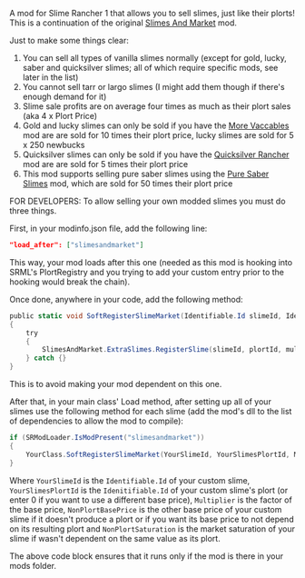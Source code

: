 A mod for Slime Rancher 1 that allows you to sell slimes, just like their plorts! This is a continuation of the original [Slimes And Market](https://www.nexusmods.com/slimerancher/mods/118) mod.

Just to make some things clear:
1. You can sell all types of vanilla slimes normally (except for gold, lucky, saber and quicksilver slimes; all of which require specific mods, see later in the list)
2. You cannot sell tarr or largo slimes (I might add them though if there's enough demand for it)
3. Slime sale profits are on average four times as much as their plort sales (aka 4 x Plort Price)
4. Gold and lucky slimes can only be sold if you have the [More Vaccables](https://www.nexusmods.com/slimerancher/mods/4) mod are are sold for 10 times their plort price, lucky slimes are sold for 5 x 250 newbucks
5. Quicksilver slimes can only be sold if you have the [Quicksilver Rancher](https://www.nexusmods.com/slimerancher/mods/130) mod are are sold for 5 times their plort price
6. This mod supports selling pure saber slimes using the [Pure Saber Slimes](https://www.nexusmods.com/slimerancher/mods/75) mod, which are sold for 50 times their plort price

FOR DEVELOPERS:
To allow﻿ selling your own modded slimes you must do three things.

First, in your modinfo.json file, add the following line:


```json
"load_after": ["slimesandmarket"]
```

This way, your mod loads after this one (needed as this mod is hooking into SRML's PlortRegistry and you trying to add your custom entry prior to the hooking would break the chain).

Once done, anywhere in your code, add the following method:

```cs
﻿public static void SoftRegisterSlimeMarket(Identifiable.Id slimeId, Identifiable.Id plortId, float multiplier = 4f, float basePrice = 0f, float slimeSaturation = 0f)
{
    ﻿try
    ﻿{
        ﻿﻿SlimesAndMarket.ExtraSlimes.RegisterSlime(slimeId, plortId, multiplier, basePrice, slimeSaturation);
    ﻿} catch {}
}
```

This is to avoid making your mod dependent on this one.

After that, in your main class' Load method, after setting up all of your slimes use the following method for each slime (add the mod's dll to the list of dependencies to allow the mod to compile):

```cs
if (SRModLoader.IsModPresent("slimesandmarket"))
{
    ﻿YourClass.SoftRegisterSlimeMarket(YourSlimeId, YourSlimesPlortId, Multiplier, NonPlortBasePrice, NonPlortSaturation); // Repeat this for every slime of yours
}
```

Where `YourSlimeId` is the `Identifiable.Id` of your custom slime, `YourSlimesPlortId` is the `Idenitifiable.Id` of your custom slime's plort (or enter 0 if you want to use a different base price), `Multiplier` is the factor of the base price, `NonPlortBasePrice` is the other base price of your custom slime if it doesn't produce a plort or if you want its base price to not depend on its resulting plort and `NonPlortSaturation` is the market saturation of your slime if wasn't dependent on the same value as its plort.

The above code block ensures that it runs only if the mod is there in your mods folder.
